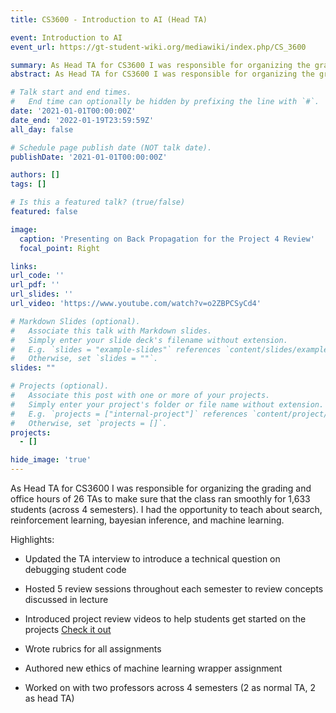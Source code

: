 ```yaml
---
title: CS3600 - Introduction to AI (Head TA)

event: Introduction to AI
event_url: https://gt-student-wiki.org/mediawiki/index.php/CS_3600

summary: As Head TA for CS3600 I was responsible for organizing the grading and office hours of 26 TAs to make sure that the class ran smoothly for 1,633 students (across 4 semesters).  I had the opportunity to teach about search, reinforcement learning, bayesian inference, and machine learning.
abstract: As Head TA for CS3600 I was responsible for organizing the grading and office hours of 26 TAs to make sure that the class ran smoothly for 1,633 students (across 4 semesters).  I had the opportunity to teach about search, reinforcement learning, bayesian inference, and machine learning.

# Talk start and end times.
#   End time can optionally be hidden by prefixing the line with `#`.
date: '2021-01-01T00:00:00Z'
date_end: '2022-01-19T23:59:59Z'
all_day: false

# Schedule page publish date (NOT talk date).
publishDate: '2021-01-01T00:00:00Z'

authors: []
tags: []

# Is this a featured talk? (true/false)
featured: false

image:
  caption: 'Presenting on Back Propagation for the Project 4 Review'
  focal_point: Right

links:
url_code: ''
url_pdf: ''
url_slides: ''
url_video: 'https://www.youtube.com/watch?v=o2ZBPCSyCd4'

# Markdown Slides (optional).
#   Associate this talk with Markdown slides.
#   Simply enter your slide deck's filename without extension.
#   E.g. `slides = "example-slides"` references `content/slides/example-slides.md`.
#   Otherwise, set `slides = ""`.
slides: ""

# Projects (optional).
#   Associate this post with one or more of your projects.
#   Simply enter your project's folder or file name without extension.
#   E.g. `projects = ["internal-project"]` references `content/project/deep-learning/index.md`.
#   Otherwise, set `projects = []`.
projects:
  - []

hide_image: 'true'
---
```


As Head TA for CS3600 I was responsible for organizing the grading and office hours of 26 TAs to make sure that the class ran smoothly for 1,633 students (across 4 semesters).  I had the opportunity to teach about search, reinforcement learning, bayesian inference, and machine learning.

Highlights:

 - Updated the TA interview to introduce a technical question on debugging student code

 - Hosted 5 review sessions throughout each semester to review concepts discussed in lecture

 - Introduced project review videos to help students get started on the projects [Check it out](https://www.youtube.com/watch?v=o2ZBPCSyCd4)

 - Wrote rubrics for all assignments
 
 - Authored new ethics of machine learning wrapper assignment

 - Worked on with two professors across 4 semesters (2 as normal TA, 2 as head TA)